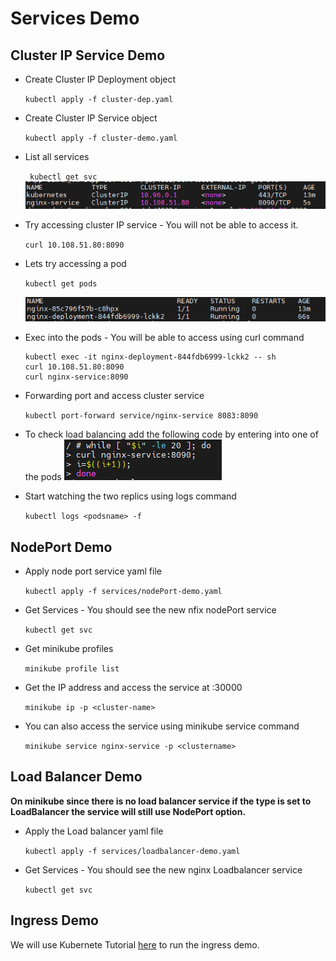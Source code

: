 # Services Demo 

## Cluster IP Service Demo

- Create Cluster IP Deployment object

    `kubectl apply -f cluster-dep.yaml`

- Create Cluster IP Service object

    `kubectl apply -f cluster-demo.yaml`

- List all services

    ` kubectl get svc`
    ![Service list](image.png)

- Try accessing cluster IP service - You will not be able to access it.

    `curl 10.108.51.80:8090`

- Lets try accessing a pod

    `kubectl get pods`

    ![Listing Pods](image-1.png)

- Exec into the pods - You will be able to access using curl command

    ```
    kubectl exec -it nginx-deployment-844fdb6999-lckk2 -- sh
    curl 10.108.51.80:8090
    curl nginx-service:8090
    ```

- Forwarding port and access cluster service

    `kubectl port-forward service/nginx-service 8083:8090`
    
- To check load balancing add the following code by entering into one of the pods
    ![load generator](image-2.png)

- Start watching the two replics using logs command

    `kubectl logs <podsname> -f`



## NodePort Demo

- Apply node port service yaml file 

    `kubectl apply -f services/nodePort-demo.yaml`

- Get Services - You should see the new nfix nodePort service

    `kubectl get svc`

- Get minikube profiles 

    `minikube profile list`

- Get the IP address and access the service at <ip>:30000

    `minikube ip -p <cluster-name>`

- You can also access the service using minikube service command

    `minikube service nginx-service -p <clustername>`

## Load Balancer Demo

**On minikube since there is no load balancer service if the type is set to LoadBalancer the service will still use NodePort option.** 

- Apply the Load balancer yaml file 

    `kubectl apply -f services/loadbalancer-demo.yaml`

- Get Services - You should see the new nginx Loadbalancer service

    `kubectl get svc`

## Ingress Demo

We will use Kubernete Tutorial [here](https://kubernetes.io/docs/tasks/access-application-cluster/ingress-minikube/) to run the ingress demo. 